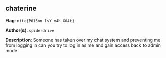 ## chaterine

**Flag**: `nite{P015on_IvY_m4h_G04t}`

**Author(s)**: `spiderdrive`

**Description**: Someone has taken over my chat system and preventing me from logging in can you try to log in as me and gain access back to admin mode
